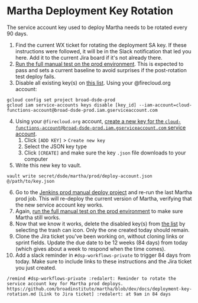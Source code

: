 Martha Deployment Key Rotation
==============================

The service account key used to deploy Martha needs to be rotated every 90 days.

1. Find the current WX ticket for rotating the deployment SA key. If these instructions were followed, it will be in the Slack notification that led you here. Add it to the current Jira board if it's not already there.
2. [Run the full manual test on the prod environment](https://docs.google.com/document/d/1-SXw-tgt1tb3FEuNCGHWIZJ304POmfz5ragpphlq2Ng). This is expected to pass and sets a current baseline to avoid surprises if the post-rotation test deploy fails.
3. Disable all existing key(s) on [this list](https://console.cloud.google.com/iam-admin/serviceaccounts/details/107440104000315564432/keys?project=broad-dsde-prod). Using your @firecloud.org account:
```
gcloud config set project broad-dsde-prod
gcloud iam service-accounts keys disable [key_id] --iam-account=cloud-functions-account@broad-dsde-prod.iam.gserviceaccount.com
```
4. Using your `@firecloud.org` account, [create a new key for the `cloud-functions-account@broad-dsde-prod.iam.gserviceaccount.com` service account](https://console.cloud.google.com/iam-admin/serviceaccounts/details/107440104000315564432/keys?project=broad-dsde-prod).
   1. Click `[ADD KEY]` > `Create new key`
   2. Select the JSON key type
   3. Click `[CREATE]` and make sure the key `.json` file downloads to your computer
5. Write this new key to vault.
```
vault write secret/dsde/martha/prod/deploy-account.json @/path/to/key.json
```
6. Go to the [Jenkins prod manual deploy project](https://fcprod-jenkins.dsp-techops.broadinstitute.org/job/martha-manual-deploy/) and re-run the last Martha prod job. This will re-deploy the current version of Martha, verifying that the new service account key works.
7. Again, [run the full manual test on the prod environment](https://docs.google.com/document/d/1-SXw-tgt1tb3FEuNCGHWIZJ304POmfz5ragpphlq2Ng) to make sure Martha still works.
8. Now that we know it works, delete the disabled key(s) from [the list](https://console.cloud.google.com/iam-admin/serviceaccounts/details/107440104000315564432/keys?project=broad-dsde-prod) by selecting the trash can icon. Only the one created today should remain.
9. Clone the Jira ticket you've been working on, without cloning links or sprint fields. Update the due date to be 12 weeks (84 days) from today (which gives about a week to respond when the time comes).
10. Add a slack reminder in `#dsp-workflows-private` to trigger 84 days from today. Make sure to include links to these instructions and the Jira ticket you just created.
```
/remind #dsp-workflows-private :redalert: Reminder to rotate the service account key for Martha prod deploys. https://github.com/broadinstitute/martha/blob/dev/docs/deployment-key-rotation.md [Link to Jira ticket] :redalert: at 9am in 84 days
```
